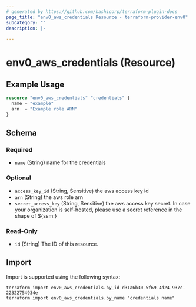 ```yaml
---
# generated by https://github.com/hashicorp/terraform-plugin-docs
page_title: "env0_aws_credentials Resource - terraform-provider-env0"
subcategory: ""
description: |-
  
---
```


# env0_aws_credentials (Resource)



## Example Usage

```terraform
resource "env0_aws_credentials" "credentials" {
  name = "example"
  arn  = "Example role ARN"
}
```

<!-- schema generated by tfplugindocs -->
## Schema

### Required

- `name` (String) name for the credentials

### Optional

- `access_key_id` (String, Sensitive) the aws access key id
- `arn` (String) the aws role arn
- `secret_access_key` (String, Sensitive) the aws access key secret. In case your organization is self-hosted, please use a secret reference in the shape of ${ssm:<secret-id>}

### Read-Only

- `id` (String) The ID of this resource.

## Import

Import is supported using the following syntax:

```shell
terraform import env0_aws_credentials.by_id d31a6b30-5f69-4d24-937c-22322754934e
terraform import env0_aws_credentials.by_name "credentials name"
```
